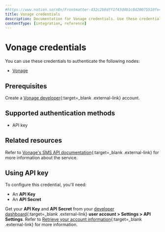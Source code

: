 ```yaml
---
#https://www.notion.so/n8n/Frontmatter-432c2b8dff1f43d4b1c8d20075510fe4
title: Vonage credentials
description: Documentation for Vonage credentials. Use these credentials to authenticate Vonage in n8n, a workflow automation platform.
contentType: [integration, reference]
---
```


# Vonage credentials

You can use these credentials to authenticate the following nodes:

- [Vonage](/integrations/builtin/app-nodes/n8n-nodes-base.vonage.md)

## Prerequisites

Create a [Vonage developer](https://developer.vonage.com){:target=_blank .external-link} account.

## Supported authentication methods

- API key

## Related resources

Refer to [Vonage's SMS API documentation](https://developer.vonage.com/en/api/sms){:target=_blank .external-link} for more information about the service.

## Using API key

To configure this credential, you'll need:

- An **API Key**
- An **API Secret**

Get your **API Key** and **API Secret** from your [developer dashboard](https://dashboard.nexmo.com/){:target=_blank .external-link} **user account > Settings > API Settings**. Refer to [Retrieve your account information](https://developer.vonage.com/en/account/guides/dashboard-management#retrieve-your-account-information){:target=_blank .external-link} for more information.


